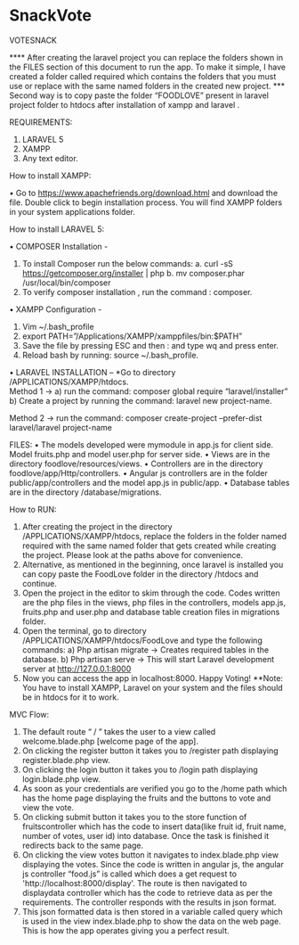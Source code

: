 # SnackVote

VOTESNACK

**** After creating the laravel project you can replace the folders shown in the FILES section of this document to run the app. To make it simple, I have created a folder called required which contains the folders that you must use or replace with the same named folders in the created new project.
*** Second way is to copy paste the folder “FOODLOVE” present in laravel project folder to htdocs after installation of xampp and laravel .

REQUIREMENTS:

1)	LARAVEL 5
2)	XAMPP
3)	Any text editor.

How to install XAMPP:

•	Go to https://www.apachefriends.org/download.html and download the file. Double click to begin installation process. You will find XAMPP folders in your system applications folder.

How to install LARAVEL 5:

•	COMPOSER Installation -
1)	To install Composer run the below commands:
a.	 curl -sS https://getcomposer.org/installer | php
b.	 mv composer.phar /usr/local/bin/composer
2)	To verify composer installation , run the command : composer.

•	XAMPP Configuration -
1)	Vim ~/.bash_profile
2)	export PATH=”/Applications/XAMPP/xamppfiles/bin:$PATH”
3)	Save the file by pressing ESC and then : and type wq and press enter.
4)	Reload bash by running: source ~/.bash_profile.

•	LARAVEL INSTALLATION – 
         *Go to directory /APPLICATIONS/XAMPP/htdocs.  
Method 1 -> a) run the command: composer global require “laravel/installer”
b)	Create a project by running the command: laravel new project-name.

Method 2 -> run the command: composer create-project –prefer-dist laravel/laravel project-name

FILES: 
•	The models developed were mymodule in app.js for client side. Model fruits.php and model user.php for server side.
•	Views are in the directory foodlove/resources/views.
•	Controllers are in the directory foodlove/app/Http/controllers.
•	Angular js controllers are in the folder public/app/controllers and the model app.js in public/app.
•	Database tables are in the directory /database/migrations.

How to RUN:
1)	After creating the project in the directory /APPLICATIONS/XAMPP/htdocs, replace the folders in the folder named required with the same named folder that gets created while creating the project.  Please look at the paths above for convenience.  
2)	Alternative, as mentioned in the beginning, once laravel is installed you can copy paste the FoodLove folder in the directory /htdocs and continue.
1)	Open the project in the editor to skim through the code. Codes written are the php files in the views, php files in the controllers, models app.js, fruits.php and user.php and database table creation files in migrations folder.
2)	Open the terminal, go to directory /APPLICATIONS/XAMPP/htdocs/FoodLove and type the following commands: 
a)	Php artisan migrate -> Creates required tables in the database.
b)	 Php artisan serve -> This will start Laravel development server at http://127.0.0.1:8000
3)	Now you can access the app in localhost:8000. Happy Voting!
**Note: You have to install XAMPP, Laravel on your system and the files should be in htdocs for it to work.


MVC Flow:  
1)	The default route “ / ” takes the user to a view called welcome.blade.php [welcome page of the app].
2)	On clicking the register button it takes you to /register path displaying register.blade.php view.
3)	On clicking the login button it takes you to /login path displaying login.blade.php view.  
4)	As soon as your credentials are verified you go to the /home path which has the home page displaying the fruits and the buttons to vote and view the vote.
5)	On clicking submit button it takes you to the store function of fruitscontroller which has the code to insert data(like fruit id, fruit name, number of votes, user id) into database. Once the task is finished it redirects back to the same page.
6)	On clicking the view votes button it navigates to index.blade.php view displaying the votes. Since the code is written in angular js, the angular js controller “food.js” is called which does a get request to 'http://localhost:8000/display'. The route is then navigated to displaydata controller which has the code to retrieve data as per the requirements. The controller responds with the results in json format.
7)	This json formatted data is then stored in a variable called query which is used in the view index.blade.php to show the data on the web page.
This is how the app operates giving you a perfect result.




